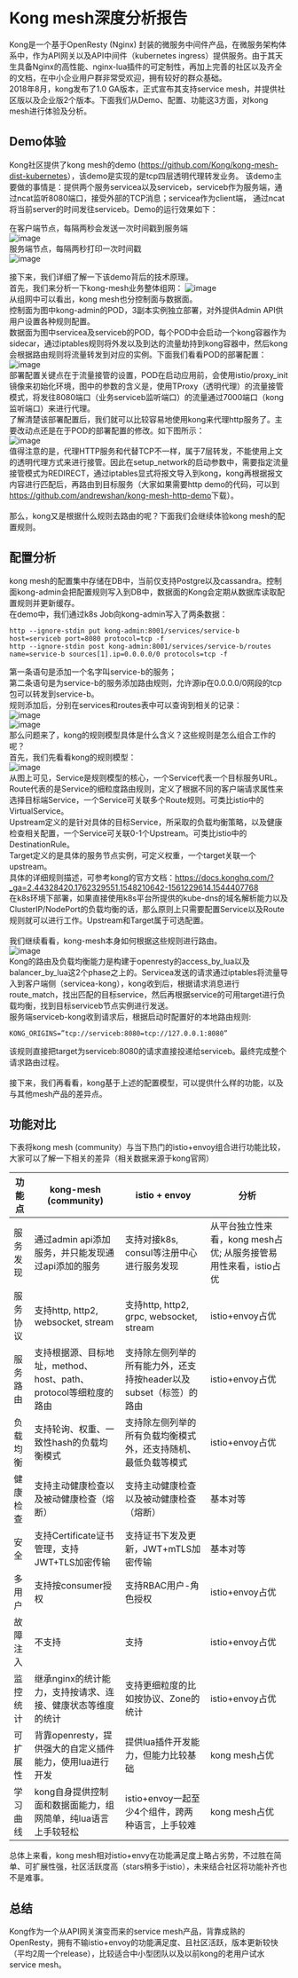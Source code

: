 
Kong mesh深度分析报告
==

Kong是一个基于OpenResty (Nginx) 封装的微服务中间件产品，在微服务架构体系中，作为API网关以及API中间件（kubernetes ingress）提供服务。由于其天生具备Nginx的高性能、nginx-lua插件的可定制性，再加上完善的社区以及齐全的文档，在中小企业用户群非常受欢迎，拥有较好的群众基础。  
2018年8月，kong发布了1.0 GA版本，正式宣布其支持service mesh，并提供社区版以及企业版2个版本。下面我们从Demo、配置、功能这3方面，对kong mesh进行体验及分析。

## Demo体验

Kong社区提供了kong mesh的demo (<span>https://github.com/Kong/kong-mesh-dist-kubernetes</span>），该demo是实现的是tcp四层透明代理转发业务。
该demo主要做的事情是：提供两个服务servicea以及serviceb，serviceb作为服务端，通过ncat监听8080端口，接受外部的TCP消息；servicea作为client端，
通过ncat将当前server的时间发往serviceb。Demo的运行效果如下：<br/>

在客户端节点，每隔两秒会发送一次时间戳到服务端  
![image](http://wx4.sinaimg.cn/mw690/0060lm7Tly1g03qgawtcyj30mw06r3ze.jpg)  
服务端节点，每隔两秒打印一次时间戳  
![image](http://wx3.sinaimg.cn/mw690/0060lm7Tly1g03qho3l22j30b305baae.jpg)

接下来，我们详细了解一下该demo背后的技术原理。<br/>
首先，我们来分析一下kong-mesh业务整体组网：
![image](http://wx2.sinaimg.cn/mw690/0060lm7Tly1g03qgawnjnj30hv0fz756.jpg)  
从组网中可以看出，kong mesh也分控制面与数据面。  
控制面为图中kong-admin的POD，3副本实例独立部署，对外提供Admin API供用户设置各种规则配置。  
数据面为图中servicea及serviceb的POD，每个POD中会启动一个kong容器作为sidecar，通过iptables规则将外发以及到达的流量劫持到kong容器中，然后kong会根据路由规则将流量转发到对应的实例。下面我们看看POD的部署配置：  
![image](http://wx4.sinaimg.cn/mw690/0060lm7Tly1g03qgawi1oj30nl0fiq3e.jpg)  
部署配置关键点在于流量接管的设置，POD在启动应用前，会使用istio/proxy_init镜像来初始化环境，图中的参数的含义是，使用TProxy（透明代理）的流量接管模式，将发往8080端口（业务serviceb监听端口）的流量通过7000端口（kong监听端口）来进行代理。  
了解清楚该部署配置后，我们就可以比较容易地使用kong来代理http服务了。主要改动点还是在于POD的部署配置的修改。如下图所示：  
![image](http://wx4.sinaimg.cn/mw690/0060lm7Tly1g03qgawfnij30oc0g4jru.jpg)  
值得注意的是，代理HTTP服务和代替TCP不一样，属于7层转发，不能使用上文的透明代理方式来进行接管。因此在setup_network的启动参数中，需要指定流量接管模式为REDIRECT，通过iptables显式将报文导入到kong，kong再根据报文内容进行匹配后，再路由到目标服务（大家如果需要http demo的代码，可以到<span>https://github.com/andrewshan/kong-mesh-http-demo</span>下载）。  
<br/>
那么，kong又是根据什么规则去路由的呢？下面我们会继续体验kong mesh的配置规则。  

## 配置分析

kong mesh的配置集中存储在DB中，当前仅支持Postgre以及cassandra。控制面kong-admin会把配置规则写入到DB中，数据面的Kong会定期从数据库读取配置规则并更新缓存。  
在demo中，我们通过k8s Job向kong-admin写入了两条数据：  
```
http --ignore-stdin put kong-admin:8001/services/service-b host=serviceb port=8080 protocol=tcp -f  
http --ignore-stdin post kong-admin:8001/services/service-b/routes name=service-b sources[1].ip=0.0.0.0/0 protocols=tcp -f 
``` 
第一条语句是添加一个名字叫service-b的服务；  
第二条语句是为service-b的服务添加路由规则，允许源ip在0.0.0.0/0网段的tcp包可以转发到service-b。  
规则添加后，分别在services和routes表中可以查询到相关的记录：  
![image](http://wx3.sinaimg.cn/mw690/0060lm7Tly1g03qgawo0zj31a1059gm6.jpg)  
![image](http://wx3.sinaimg.cn/mw690/0060lm7Tly1g03qgawofzj319m057js4.jpg)  
那么问题来了，kong的规则模型具体是什么含义？这些规则是怎么组合工作的呢？  
首先，我们先看看kong的规则模型：  
![image](http://wx2.sinaimg.cn/mw690/0060lm7Tly1g03qgd8vt3j30ih0e93z7.jpg)  
从图上可见，Service是规则模型的核心，一个Service代表一个目标服务URL。  
Route代表的是Service的细粒度路由规则，定义了根据不同的客户端请求属性来选择目标端Service，一个Service可关联多个Route规则。可类比istio中的VirtualService。  
Upstream定义的是针对具体的目标Service，所采取的负载均衡策略，以及健康检查相关配置，一个Service可关联0-1个Upstream。可类比istio中的DestinationRule。  
Target定义的是具体的服务节点实例，可定义权重，一个target关联一个upstream。  
具体的详细规则描述，可参考kong的官方文档：<span>https://docs.konghq.com/?_ga=2.44328420.1762329551.1548210642-1561229614.1544407768</span>
<br/>
在k8s环境下部署，如果直接使用k8s平台所提供的kube-dns的域名解析能力以及ClusterIP/NodePort的负载均衡的话，那么原则上只需要配置Service以及Route规则就可以进行工作。Upstream和Target属于可选配置。  
<br/>
我们继续看看，kong-mesh本身如何根据这些规则进行路由。  
![image](http://wx4.sinaimg.cn/mw690/aedae0ffgy1g03qur5l2gj20wz09dgm2.jpg)  
Kong的路由及负载均衡能力是构建于openresty的access_by_lua以及balancer_by_lua这2个phase之上的。Servicea发送的请求通过iptables将流量导入到客户端侧（servicea-kong），kong收到后，根据请求消息进行route_match，找出匹配的目标service，然后再根据service的可用target进行负载均衡，找到目标serviceb节点实例进行发送。  
服务端serviceb-kong收到请求后，根据启动时配置好的本地路由规则:  
```
KONG_ORIGINS=”tcp://serviceb:8080=tcp://127.0.0.1:8080”
```
该规则直接把target为serviceb:8080的请求直接投递给serviceb。最终完成整个请求路由过程。  
 <br/>
接下来，我们再看看，kong基于上述的配置模型，可以提供什么样的功能，以及与其他mesh产品的差异点。  

## 功能对比

下表将kong mesh (community）与当下热门的istio+envoy组合进行功能比较，大家可以了解一下相关的差异（相关数据来源于kong官网）  

| 功能点       | kong-mesh (community) | istio + envoy | 分析      |
| ------      | ------                 | ------       | ------    |
|服务发现	| 通过admin api添加服务，并只能发现通过api添加的服务	|支持对接k8s, consul等注册中心进行服务发现	|从平台独立性来看，kong mesh占优; 从服务接管易用性来看，istio占优|
|服务协议|	支持http, http2, websocket, stream	|支持http, http2, grpc, websocket, stream|	istio+envoy占优|
|服务路由|	支持根据源、目标地址，method、host、path、protocol等细粒度的路由|	支持除左侧列举的所有能力外，还支持按header以及subset（标签）的路由	|istio+envoy占优|
|负载均衡|	支持轮询、权重、一致性hash的负载均衡模式|	支持除左侧列举的所有负载均衡模式外，还支持随机、最低负载等模式|	istio+envoy占优|
|健康检查|	支持主动健康检查以及被动健康检查（熔断）|	支持主动健康检查以及被动健康检查（熔断）	|基本对等|
|安全|	支持Certificate证书管理，支持JWT+TLS加密传输|	支持证书下发及更新，JWT+mTLS加密传输| 	基本对等|
|多用户|	支持按consumer授权|	支持RBAC用户-角色授权|	istio+envoy占优|
|故障注入|	不支持|	支持|	istio+envoy占优|
|监控统计|	继承nginx的统计能力，支持按请求、连接、健康状态等维度的统计|	支持更细粒度的比如按协议、Zone的统计|	istio+envoy占优|
|可扩展性|	背靠openresty，提供强大的自定义插件能力，使用lua进行开发|	提供lua插件开发能力，但能力比较基础|	kong mesh占优|
|学习曲线|	kong自身提供控制面和数据面能力，组网简单，纯lua语言上手较轻松|	istio+envoy一起至少4个组件，跨两种语言，上手较难|	kong mesh占优|

总体上来看，kong mesh相对istio+envy在功能满足度上略占劣势，不过胜在简单、可扩展性强，社区活跃度高（stars稍多于istio），未来结合社区将功能补齐也不是难事。

## 总结

Kong作为一个从API网关演变而来的service mesh产品，背靠成熟的OpenResty，拥有不输istio+envoy的功能满足度、且社区活跃，版本更新较快（平均2周一个release），比较适合中小型团队以及以前kong的老用户试水service mesh。
